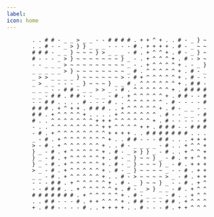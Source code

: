 ```yaml
---
label:
icon: home
---
```

            . . # # - _ _ > _ _ - - # # # # . + + ^ + . . # - _ } ~ 
            . . # - - _ > } } _ _ _ - - - - # . + + + + . # - _ ~ ~ 
            # # # - _ _ } ~ ~ ~ } > _ _ _ - # . + ^ ^ + . # - _ } ~ 
            # - - - _ > } ~ ~ ~ ~ ~ ~ ~ } _ - . + ^ ^ ^ + . # - > ~ 
            - - _ _ _ > ~ ~ ~ ~ ~ ~ ~ ~ ~ _ - . + ^ ^ ^ ^ + . - _ } 
            _ _ _ _ _ > } ~ ~ ~ ~ ~ ~ ~ ~ _ # . ^ ^ ^ ^ ^ + . # - _ 
            _ > > _ _ _ _ } ~ ~ ~ ~ ~ ~ > - # + ^ ^ ^ ^ ^ + . # - - 
            _ > _ _ - - - _ } ~ ~ ~ } _ _ # . ^ ^ ^ ^ ^ ^ + . # # - 
            _ _ _ - - # # - _ _ > > _ - # . ^ ^ ^ ^ ^ ^ + . # # # # 
            _ _ - # # . # # - - _ _ - # . + ^ ^ ^ ^ ^ + . # # - - # 
            - - # # . . . . # - - - # . . ^ ^ ^ ^ ^ ^ . # - - - - # 
            # # # . + ^ + + . # # # . . + ^ ^ ^ ^ ^ + . # - _ _ - - 
            # # . + ^ ^ ^ ^ + . . . . + ^ ^ ^ ^ ^ ^ . # - - _ _ - # 
            # . . ^ ^ ^ ^ ^ ^ ^ + + + ^ ^ ^ ^ ^ ^ + . # - - - - - # 
            - . . ^ ^ ^ ^ ^ ^ ^ ^ + + ^ ^ ^ ^ + + . # # # - - # # # 
            - # . + ^ ^ ^ ^ ^ ^ ^ ^ + + + + . . # # # # # # # . . . 
            _ - # . + ^ ^ ^ ^ ^ ^ ^ + . . # # - - - # # . . . + + + 
            > - # . + ^ ^ ^ ^ ^ ^ + . . # - _ _ _ _ - # . . + ^ ^ + 
            } _ - # . + ^ ^ ^ ^ ^ + . # - _ > } } _ - # . . + ^ ^ + 
            } _ - # . + ^ ^ ^ ^ ^ + . # - _ } ~ ~ } _ - # . + + ^ + 
            } _ - # . + ^ ^ ^ ^ ^ + . # - _ } ~ ~ ~ } _ - # . + + + 
            > _ - # . + ^ ^ ^ ^ ^ + . # - _ } ~ ~ ~ ~ _ - - # . + + 
            _ _ - # . + ^ ^ ^ ^ ^ + . . # - > ~ ~ ~ ~ > _ - # . + + 
            - - - # # . + ^ ^ ^ ^ ^ + . # - _ } ~ ~ } _ - - # . + ^ 
            - - # # # . . + ^ ^ ^ ^ ^ + . # - _ > } _ _ - # . + ^ ^ 
            # # # # # # # . + ^ ^ ^ ^ ^ + . # - _ _ _ - # . . + ^ ^ 
            . . # # - - - # . + + ^ ^ ^ + . # # - - - # # . + ^ ^ ^ 
            + . # # - - - - # . . + + + + . . # - - - # . + + ^ ^ ^ 
